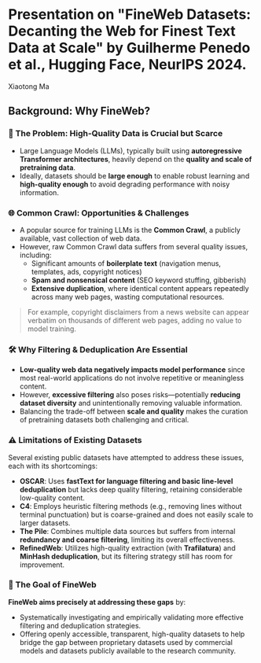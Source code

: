 # Presentation on "FineWeb Datasets: Decanting the Web for Finest Text Data at Scale" by Guilherme Penedo et al., Hugging Face, NeurIPS 2024.
Xiaotong Ma

## Background: Why FineWeb?

### 🚨 The Problem: High-Quality Data is Crucial but Scarce
- Large Language Models (LLMs), typically built using **autoregressive Transformer architectures**, heavily depend on the **quality and scale of pretraining data**.
- Ideally, datasets should be **large enough** to enable robust learning and **high-quality enough** to avoid degrading performance with noisy information.

### 🌐 Common Crawl: Opportunities & Challenges
- A popular source for training LLMs is the **Common Crawl**, a publicly available, vast collection of web data.
- However, raw Common Crawl data suffers from several quality issues, including:
  - Significant amounts of **boilerplate text** (navigation menus, templates, ads, copyright notices)
  - **Spam and nonsensical content** (SEO keyword stuffing, gibberish)
  - **Extensive duplication**, where identical content appears repeatedly across many web pages, wasting computational resources.

> For example, copyright disclaimers from a news website can appear verbatim on thousands of different web pages, adding no value to model training.

### 🛠️ Why Filtering & Deduplication Are Essential
- **Low-quality web data negatively impacts model performance** since most real-world applications do not involve repetitive or meaningless content.
- However, **excessive filtering** also poses risks—potentially **reducing dataset diversity** and unintentionally removing valuable information.
- Balancing the trade-off between **scale and quality** makes the curation of pretraining datasets both challenging and critical.

### ⚠️ Limitations of Existing Datasets
Several existing public datasets have attempted to address these issues, each with its shortcomings:

- **OSCAR**: Uses **fastText for language filtering and basic line-level deduplication** but lacks deep quality filtering, retaining considerable low-quality content.
- **C4**: Employs heuristic filtering methods (e.g., removing lines without terminal punctuation) but is coarse-grained and does not easily scale to larger datasets.
- **The Pile**: Combines multiple data sources but suffers from internal **redundancy and coarse filtering**, limiting its overall effectiveness.
- **RefinedWeb**: Utilizes high-quality extraction (with **Trafilatura**) and **MinHash deduplication**, but its filtering strategy still has room for improvement.

### 🚀 The Goal of FineWeb
**FineWeb aims precisely at addressing these gaps** by:
- Systematically investigating and empirically validating more effective filtering and deduplication strategies.
- Offering openly accessible, transparent, high-quality datasets to help bridge the gap between proprietary datasets used by commercial models and datasets publicly available to the research community.

